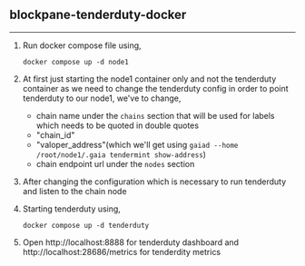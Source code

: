 ## blockpane-tenderduty-docker
---
1. Run docker compose file using,
    ```
    docker compose up -d node1
    ```

2. At first just starting the node1 container only and not the tenderduty container as we need to change the tenderduty config in order to point tenderduty to our node1, we've to change,
    - chain name under the `chains` section that will be used for labels which needs to be quoted in double quotes
    - "chain_id"
    - "valoper_address"(which we'll get using `gaiad --home /root/node1/.gaia tendermint show-address`)
    - chain endpoint url under the `nodes` section

3. After changing the configuration which is necessary to run tenderduty and listen to the chain node

4. Starting tenderduty using,
    ```
    docker compose up -d tenderduty
    ```

5. Open http://localhost:8888 for tenderduty dashboard and http://localhost:28686/metrics for tenderdity metrics
